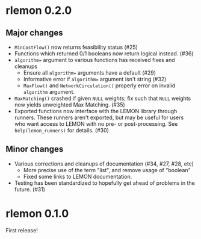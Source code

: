 # rlemon 0.2.0

## Major changes

- `MinCostFlow()` now returns feasibility status (#25)
- Functions which returned 0/1 booleans now return logical instead. (#36)
- `algorithm=` argument to various functions has received fixes and cleanups
  - Ensure all `algorithm=` arguments have a default (#29)
  - Informative error if `algorithm=` argument isn't string (#32)
  - `MaxFlow()` and `NetworkCirculation()` properly error on invalid `algorithm`
    argument.
- `MaxMatching()` crashed if given `NULL` weights; fix such that `NULL` weights
  now yields unweighted Max Matching. (#35)
- Exported functions now interface with the LEMON library through runners. These
  runners aren't exported, but may be useful for users who want access to LEMON
  with no pre- or post-processing. See `help(lemon_runners)` for details. (#30)

## Minor changes

- Various corrections and cleanups of documentation (#34, #27, #28, etc)
  - More precise use of the term "list", and remove usage of "boolean"
  - Fixed some links to LEMON documentation.
- Testing has been standardized to hopefully get ahead of problems in the
  future. (#31)

# rlemon 0.1.0

First release!

